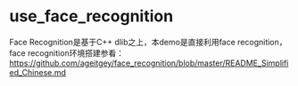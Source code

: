 # use_face_recognition
Face Recognition是基于C++ dlib之上，本demo是直接利用face recognition，face recognition环境搭建参看：https://github.com/ageitgey/face_recognition/blob/master/README_Simplified_Chinese.md
